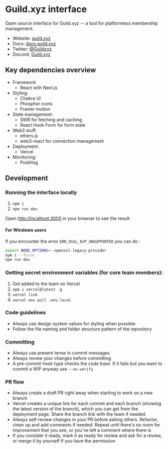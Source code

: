 # Guild.xyz interface

Open source interface for Guild.xyz -- a tool for platformless membership management.

- Website: [guild.xyz](https://guild.xyz)
- Docs: [docs.guild.xyz](https://docs.guild.xyz/)
- Twitter: [@Guildxyz](https://twitter.com/guildxyz)
- Discord: [Guild.xyz](https://discord.gg/guildxyz)

## Key dependencies overview

- Framework
  - React with Next.js
- Styling:
  - Chakra UI
  - Phosphor icons
  - Framer motion
- State management:
  - SWR for fetching and caching
  - React Hook Form for form state
- Web3 stuff:
  - ethers.js
  - web3-react for connection management
- Deployment:
  - Vercel
- Monitoring:
  - PostHog

## Development

### Running the interface locally

1. `npm i`
2. `npm run dev`

Open [http://localhost:3000](http://localhost:3000) in your browser to see the result.

#### For Windows users

If you encounter the error `ERR_OSSL_EVP_UNSUPPORTED` you can do :

```bash
export NODE_OPTIONS=--openssl-legacy-provider
npm i --force
npm run dev
```

### Getting secret environment variables (for core team members):

1. Get added to the team on Vercel
1. `npm i vercel@latest -g`
1. `vercel link`
1. `vercel env pull .env.local`

### Code guidelines

- Always use design system values for styling when possible
- Follow the file naming and folder structure pattern of the repository

### Committing

- Always use present tense in commit messages
- Always review your changes before committing
- A pre-commit hook type checks the code base. If it fails but you want to commit a WIP anyway use `--no-verify`

### PR flow

- Always create a draft PR right away when starting to work on a new branch
- Vercel creates a unique link for each commit and each branch (showing the latest version of the branch), which you can get from the deployment page. Share the branch link with the team if needed
- Always self-review changes in your PR before asking others. Refactor, clean up and add comments if needed. Repeat until there's no room for improvement that you see, or you've left a comment where there is
- If you consider it ready, mark it as ready for review and ask for a review, or merge it by yourself if you have the permission
